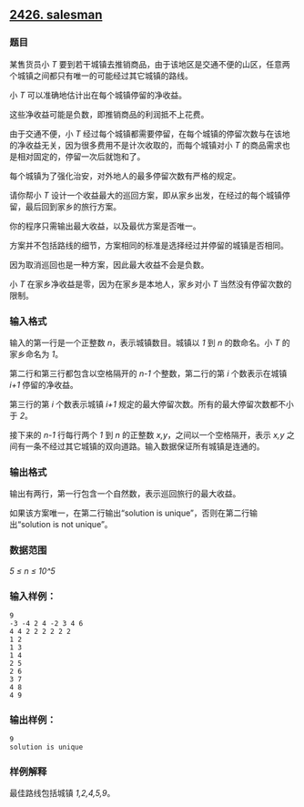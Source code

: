## [2426. salesman](https://www.acwing.com/problem/content/2428/)

### 题目

某售货员小 *T* 要到若干城镇去推销商品，由于该地区是交通不便的山区，任意两个城镇之间都只有唯一的可能经过其它城镇的路线。

小 *T* 可以准确地估计出在每个城镇停留的净收益。

这些净收益可能是负数，即推销商品的利润抵不上花费。

由于交通不便，小 *T* 经过每个城镇都需要停留，在每个城镇的停留次数与在该地的净收益无关，因为很多费用不是计次收取的，而每个城镇对小 *T* 的商品需求也是相对固定的，停留一次后就饱和了。

每个城镇为了强化治安，对外地人的最多停留次数有严格的规定。

请你帮小 *T* 设计一个收益最大的巡回方案，即从家乡出发，在经过的每个城镇停留，最后回到家乡的旅行方案。

你的程序只需输出最大收益，以及最优方案是否唯一。

方案并不包括路线的细节，方案相同的标准是选择经过并停留的城镇是否相同。

因为取消巡回也是一种方案，因此最大收益不会是负数。

小 *T* 在家乡净收益是零，因为在家乡是本地人，家乡对小 *T* 当然没有停留次数的限制。

### 输入格式

输入的第一行是一个正整数 *n*，表示城镇数目。城镇以 *1* 到 *n* 的数命名。小 *T* 的家乡命名为 *1*。

第二行和第三行都包含以空格隔开的 *n-1* 个整数，第二行的第 *i* 个数表示在城镇 *i+1* 停留的净收益。

第三行的第 *i* 个数表示城镇 *i+1* 规定的最大停留次数。所有的最大停留次数都不小于 *2*。

接下来的 *n-1* 行每行两个 *1* 到 *n* 的正整数 *x,y*，之间以一个空格隔开，表示 *x,y* 之间有一条不经过其它城镇的双向道路。输入数据保证所有城镇是连通的。

### 输出格式

输出有两行，第一行包含一个自然数，表示巡回旅行的最大收益。

如果该方案唯一，在第二行输出“solution is unique”，否则在第二行输出“solution is not unique”。

### 数据范围

*5 ≤ n ≤ 10^5*

### 输入样例：

```
9
-3 -4 2 4 -2 3 4 6
4 4 2 2 2 2 2 2
1 2
1 3
1 4
2 5
2 6
3 7
4 8
4 9
```

### 输出样例：

```
9
solution is unique
```

### 样例解释

最佳路线包括城镇 *1,2,4,5,9*。
